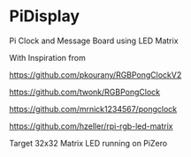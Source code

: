 # PiDisplay
Pi Clock and Message Board using LED Matrix

With Inspiration from

https://github.com/pkourany/RGBPongClockV2

https://github.com/twonk/RGBPongClock

https://github.com/mrnick1234567/pongclock

https://github.com/hzeller/rpi-rgb-led-matrix

Target 32x32 Matrix LED running on PiZero


